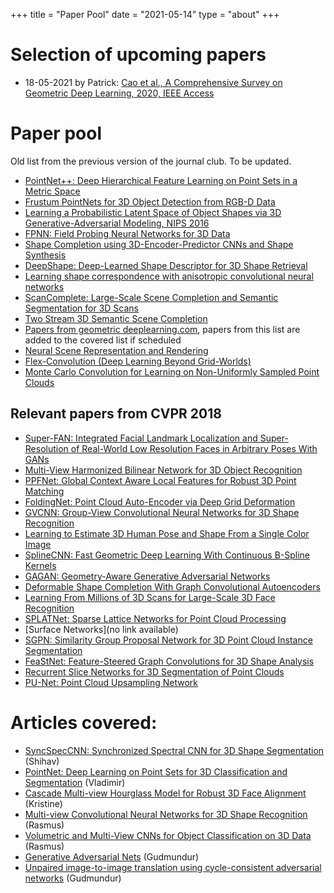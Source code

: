 +++
title = "Paper Pool"
date = "2021-05-14"
type = "about"
+++

# Selection of upcoming papers

* 18-05-2021 by Patrick: [Cao et al., A Comprehensive Survey on Geometric Deep Learning, 2020, IEEE Access](https://ieeexplore.ieee.org/stamp/stamp.jsp?arnumber=9003285)

# Paper pool

Old list from the previous version of the journal club. To be updated.

* [PointNet++: Deep Hierarchical Feature Learning on Point Sets in a Metric Space](http://papers.nips.cc/paper/7095-pointnet-deep-hierarchical-feature-learning-on-point-sets-in-a-metric-space.pdf)
* [Frustum PointNets for 3D Object Detection from RGB-D Data](https://arxiv.org/pdf/1711.08488.pdf)
* [Learning a Probabilistic Latent Space of Object Shapes via 3D Generative-Adversarial Modeling, NIPS 2016](http://3dgan.csail.mit.edu/)
* [FPNN: Field Probing Neural Networks for 3D Data](http://papers.nips.cc/paper/6416-fpnn-field-probing-neural-networks-for-3d-data.pdf)
* [Shape Completion using 3D-Encoder-Predictor CNNs and Shape Synthesis](http://openaccess.thecvf.com/content_cvpr_2017/papers/Dai_Shape_Completion_Using_CVPR_2017_paper.pdf)
* [DeepShape: Deep-Learned Shape Descriptor for 3D Shape Retrieval](https://ieeexplore.ieee.org/abstract/document/7526450/)
* [Learning shape correspondence with anisotropic convolutional neural networks](http://papers.nips.cc/paper/6045-learning-shape-correspondence-with-anisotropic-convolutional-neural-networks.pdf)
* [ScanComplete: Large-Scale Scene Completion and Semantic Segmentation for 3D Scans](https://arxiv.org/pdf/1712.10215.pdf)
* [Two Stream 3D Semantic Scene Completion](https://arxiv.org/pdf/1804.03550.pdf)
* [Papers from geometric deeplearning.com](http://www.geometricdeeplearning.com/), papers from this list are added to the covered list if scheduled
* [Neural Scene Representation and Rendering](https://deepmind.com/blog/neural-scene-representation-and-rendering/)
* [Flex-Convolution (Deep Learning Beyond Grid-Worlds)](https://arxiv.org/abs/1803.07289)
* [Monte Carlo Convolution for Learning on Non-Uniformly Sampled Point Clouds](https://arxiv.org/abs/1806.01759)

## Relevant papers from CVPR 2018

* [Super-FAN: Integrated Facial Landmark Localization and Super-Resolution of Real-World Low Resolution Faces in Arbitrary Poses With GANs](http://openaccess.thecvf.com/content_cvpr_2018/papers/Bulat_Super-FAN_Integrated_Facial_CVPR_2018_paper.pdf)
* [Multi-View Harmonized Bilinear Network for 3D Object Recognition](http://openaccess.thecvf.com/content_cvpr_2018/CameraReady/0142.pdf)
* [PPFNet: Global Context Aware Local Features for Robust 3D Point Matching](http://openaccess.thecvf.com/content_cvpr_2018/CameraReady/1025.pdf)
* [FoldingNet: Point Cloud Auto-Encoder via Deep Grid Deformation](http://openaccess.thecvf.com/content_cvpr_2018/CameraReady/1129.pdf)
* [GVCNN: Group-View Convolutional Neural Networks for 3D Shape Recognition](http://openaccess.thecvf.com/content_cvpr_2018/papers/Feng_GVCNN_Group-View_Convolutional_CVPR_2018_paper.pdf)
* [Learning to Estimate 3D Human Pose and Shape From a Single Color Image](http://openaccess.thecvf.com/content_cvpr_2018/CameraReady/3736.pdf)
* [SplineCNN: Fast Geometric Deep Learning With Continuous B-Spline Kernels](http://openaccess.thecvf.com/content_cvpr_2018/CameraReady/3827.pdf)
* [GAGAN: Geometry-Aware Generative Adversarial Networks](http://openaccess.thecvf.com/content_cvpr_2018/papers/Kossaifi_GAGAN_Geometry-Aware_Generative_CVPR_2018_paper.pdf)
* [Deformable Shape Completion With Graph Convolutional Autoencoders](http://openaccess.thecvf.com/content_cvpr_2018/CameraReady/0095.pdf)
* [Learning From Millions of 3D Scans for Large-Scale 3D Face Recognition](http://openaccess.thecvf.com/content_cvpr_2018/papers/Gilani_Learning_From_Millions_CVPR_2018_paper.pdf)
* [SPLATNet: Sparse Lattice Networks for Point Cloud Processing](http://openaccess.thecvf.com/content_cvpr_2018/CameraReady/0326.pdf)
* [Surface Networks](no link available)
* [SGPN: Similarity Group Proposal Network for 3D Point Cloud Instance Segmentation](http://openaccess.thecvf.com/content_cvpr_2018/CameraReady/0967.pdf)
* [FeaStNet: Feature-Steered Graph Convolutions for 3D Shape Analysis](http://openaccess.thecvf.com/content_cvpr_2018/CameraReady/2589.pdf)
* [Recurrent Slice Networks for 3D Segmentation of Point Clouds](http://openaccess.thecvf.com/content_cvpr_2018/CameraReady/2058.pdf)
* [PU-Net: Point Cloud Upsampling Network](http://openaccess.thecvf.com/content_cvpr_2018/CameraReady/1248.pdf)

# Articles covered:

* [SyncSpecCNN: Synchronized Spectral CNN for 3D Shape Segmentation](http://openaccess.thecvf.com/content_cvpr_2017/papers/Yi_SyncSpecCNN_Synchronized_Spectral_CVPR_2017_paper.pdf) (Shihav)
* [PointNet: Deep Learning on Point Sets for 3D Classification and Segmentation](http://openaccess.thecvf.com/content_cvpr_2017/papers/Qi_PointNet_Deep_Learning_CVPR_2017_paper.pdf) (Vladimir)
* [Cascade Multi-view Hourglass Model for Robust 3D Face Alignment](https://ibug.doc.ic.ac.uk/media/uploads/documents/fg2018_3dalignment.pdf) (Kristine)
* [Multi-view Convolutional Neural Networks for 3D Shape Recognition](https://www.cv-foundation.org/openaccess/content_iccv_2015/papers/Su_Multi-View_Convolutional_Neural_ICCV_2015_paper.pdf) (Rasmus)
* [Volumetric and Multi-View CNNs for Object Classification on 3D Data](http://openaccess.thecvf.com/content_cvpr_2016/papers/Qi_Volumetric_and_Multi-View_CVPR_2016_paper.pdf) (Rasmus)
* [Generative Adversarial Nets](http://papers.nips.cc/paper/5423-generative-adversarial-nets.pdf) (Gudmundur)
* [Unpaired image-to-image translation using cycle-consistent adversarial networks](http://openaccess.thecvf.com/content_ICCV_2017/papers/Zhu_Unpaired_Image-To-Image_Translation_ICCV_2017_paper.pdf) (Gudmundur)
